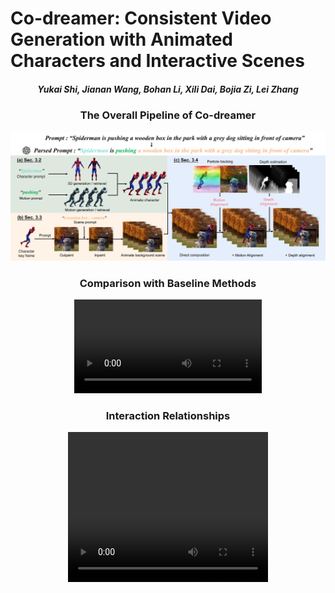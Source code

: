 # Co-dreamer: Consistent Video Generation with Animated Characters and Interactive Scenes

#####  <p align="center"> Yukai Shi, Jianan Wang, Bohan Li, Xili Dai, Bojia Zi, Lei Zhang
</p>


### <p align="center">The Overall Pipeline of Co-dreamer
<p align="center"><img src="figures/framework_00.png"/>

### <p align="center">Comparison with Baseline Methods
<p align="center"><video controls>
    <source src="video/baseline_comparison.mp4" type="video/mp4">

### <p align="center">Interaction Relationships
<p align="center"><video width="320" height="240" controls>
    <source src="video/depth_motion_alignment.mp4" type="video/mp4">

<!-- #### <p align="center">[Project Page](https://toss3d.github.io/) | [ArXiv](https://arxiv.org/abs/2310.10644) |  [Video]()</p> -->

<!-- <p align="center"> Our code is coming soon</p> -->